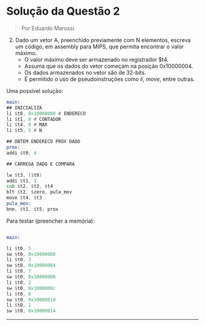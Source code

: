 # Solução da Questão 2

>Por Eduardo Marossi.


2.  Dado um vetor A, preenchido previamente com N elementos, escreva um código, em assembly para MIPS, que permita encontrar o valor máximo.
    -   O valor máximo deve ser armazenado no registrador $t4.
    -   Assuma que os dados do vetor começam na posição 0x10000004.
    -   Os dados armazenados no vetor são de 32-bits.
    -   É permitido o uso de pseudoinstruções como *li*, *move*, entre outras.

Uma possível solução:

```asm
main:
## INICIALIZA
li $t0, 0x10000000 # ENDERECO
li $t1, 0 # CONTADOR
li $t4, 0 # MAX
li $t5, 5 # N

## OBTEM ENDERECO PROX DADO
prox:
addi $t0, 4

## CARREGA DADO E COMPARA

lw $t3, ($t0)
addi $t1, 1
sub $t2, $t3, $t4
blt $t2, $zero, pula_mov
move $t4, $t3
pula_mov:
bne, $t1, $t5, prox

```

Para testar (preencher a memória):

```asm

main:

li $t0, 5
sw $t0, 0x10000000
li $t0, 3
sw $t0, 0x10000004
li $t0, 7
sw $t0, 0x10000008
li $t0, 2
sw $t0, 0x1000000c
li $t0, 8
sw $t0, 0x10000010
li $t0, 1
sw $t0, 0x10000014

```

***
